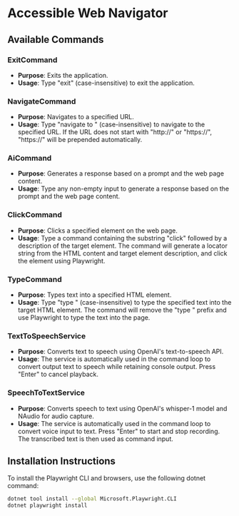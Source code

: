 # Accessible Web Navigator

## Available Commands

### ExitCommand
- **Purpose**: Exits the application.
- **Usage**: Type "exit" (case-insensitive) to exit the application.

### NavigateCommand
- **Purpose**: Navigates to a specified URL.
- **Usage**: Type "navigate to <URL>" (case-insensitive) to navigate to the specified URL. If the URL does not start with "http://" or "https://", "https://" will be prepended automatically.

### AiCommand
- **Purpose**: Generates a response based on a prompt and the web page content.
- **Usage**: Type any non-empty input to generate a response based on the prompt and the web page content.

### ClickCommand
- **Purpose**: Clicks a specified element on the web page.
- **Usage**: Type a command containing the substring "click" followed by a description of the target element. The command will generate a locator string from the HTML content and target element description, and click the element using Playwright.

### TypeCommand
- **Purpose**: Types text into a specified HTML element.
- **Usage**: Type "type <text>" (case-insensitive) to type the specified text into the target HTML element. The command will remove the "type " prefix and use Playwright to type the text into the page.

### TextToSpeechService
- **Purpose**: Converts text to speech using OpenAI's text-to-speech API.
- **Usage**: The service is automatically used in the command loop to convert output text to speech while retaining console output. Press "Enter" to cancel playback.

### SpeechToTextService
- **Purpose**: Converts speech to text using OpenAI's whisper-1 model and NAudio for audio capture.
- **Usage**: The service is automatically used in the command loop to convert voice input to text. Press "Enter" to start and stop recording. The transcribed text is then used as command input.

## Installation Instructions

To install the Playwright CLI and browsers, use the following dotnet command:

```sh
dotnet tool install --global Microsoft.Playwright.CLI
dotnet playwright install
```
